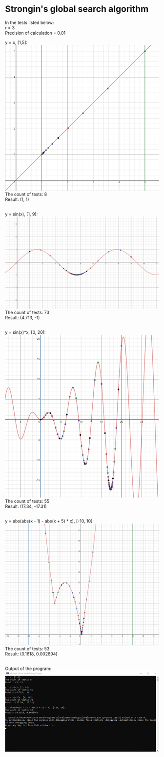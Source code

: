 # Strongin's global search algorithm 
In the tests listed below: <br/>
r = 3 <br/>
Precision of calculation = 0.01<br/>

y = x, [1,5]:<br/>
![Graph 1](/Images/graph1.png)<br/>
The count of tests: 8<br/>
Result: (1, 1)<br/><br/>

y = sin(x), [1, 9]:<br/>
![Graph 2](/Images/graph2.png)<br/>
The count of tests: 73<br/>
Result: (4.713, -1)<br/><br/>

y = sin(x)*x, [0, 20]:<br/>
![Graph 3](/Images/graph3.png)<br/>
The count of tests: 55<br/>
Result: (17.34, -17.31)<br/><br/>

y = abs(abs(x - 1) - abs(x + 5) * x), [-10, 10]:<br/>
![Graph 4](/Images/graph4.png)<br/>
The count of tests: 53<br/>
Result: (0.1618, 0.002894)<br/><br/>

Output of the program:<br/>
![Result](/Images/result.png)<br/>
